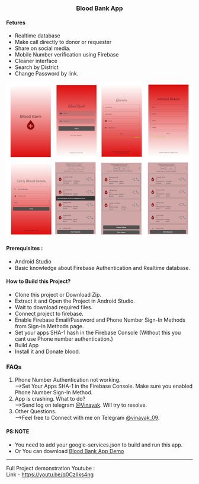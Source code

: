 ###  <center> Blood Bank App</center>
#### Fetures

- Realtime database
- Make call directly to donor or requester
- Share on social media.
- Mobile Number verification using Firebase
- Cleaner interface
- Search by District
- Change Password by link.


[<img src="media/bloodBankProject.png" />](https://t.me/vinayak_09)

#### Prerequisites :
- Android Studio
- Basic knowledge about Firebase Authentication and Realtime database.

#### How to Build this Project?
- Clone this project or Download Zip.
- Extract it and Open the Project in Android Studio.
- Wait to download required files.
- Connect project to firebase.
- Enable Firebase Email/Password and Phone Number Sign-In Methods from Sign-In Methods page.
- Set your apps SHA-1 hash in the Firebase Console (Without this you cant use Phone number authentication.)
- Build App
- Install it and Donate blood.

### FAQs
1. Phone Number Authentication not working.<br>
    -->Set Your Apps SHA-1 in the Firebase Console. Make sure you enabled Phone Number Sign-In Method.
2. App is crashing. What to do?<br>
    -->Send log on telegram [@Vinayak](http://t.me/vinayak_09). Will try to resolve.
3. Other Questions.<br>
    -->Feel free to Connect with me on Telegram [@vinayak_09](http://t.me/vinayak_09).

#### PS:NOTE
- You need to add your google-services.json to build and run this app.
- Or You can download [Blood Bank App Demo](https://drive.google.com/file/d/1GtHpXUbQXo-aK5wZVSAJqLRcYMhABBLv/view?usp=sharing)

------------

Full Project demonstration Youtube :<br>
Link - https://youtu.be/q0CzIIks4ng

